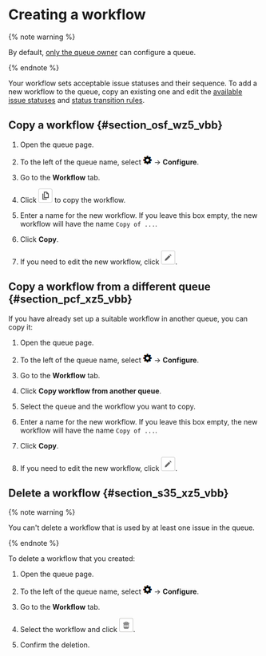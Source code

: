 # Creating a workflow

{% note warning %}

By default, [only the queue owner](queue-access.md) can configure a queue.

{% endnote %}

Your workflow sets acceptable issue statuses and their sequence. To add a new workflow to the queue, copy an existing one and edit the [available issue statuses](workflow-status-edit.md) and [status transition rules](workflow-action-edit.md).

## Copy a workflow {#section_osf_wz5_vbb}

1. Open the queue page.

1. To the left of the queue name, select ![](../../_assets/tracker/icon-settings.png) → **Configure**.

1. Go to the **Workflow** tab.

1. Click ![](../../_assets/tracker/button-copy.png) to copy the workflow.

1. Enter a name for the new workflow. If you leave this box empty, the new workflow will have the name `Copy of ...`.

1. Click **Copy**.

1. If you need to edit the new workflow, click ![](../../_assets/tracker/button-edit.png).

## Copy a workflow from a different queue {#section_pcf_xz5_vbb}

If you have already set up a suitable workflow in another queue, you can copy it:

1. Open the queue page.

1. To the left of the queue name, select ![](../../_assets/tracker/icon-settings.png) → **Configure**.

1. Go to the **Workflow** tab.

1. Click **Copy workflow from another queue**.

1. Select the queue and the workflow you want to copy.

1. Enter a name for the new workflow. If you leave this box empty, the new workflow will have the name `Copy of ...`.

1. Click **Copy**.

1. If you need to edit the new workflow, click ![](../../_assets/tracker/button-edit.png).

## Delete a workflow {#section_s35_xz5_vbb}

{% note warning %}

You can&apos;t delete a workflow that is used by at least one issue in the queue.

{% endnote %}

To delete a workflow that you created:

1. Open the queue page.

1. To the left of the queue name, select ![](../../_assets/tracker/icon-settings.png) → **Configure**.

1. Go to the **Workflow** tab.

1. Select the workflow and click ![](../../_assets/tracker/button-delete.png).

1. Confirm the deletion.

